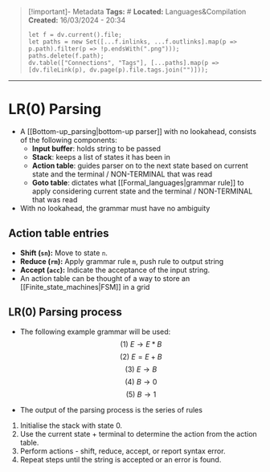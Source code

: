 > [!important]- Metadata
> **Tags:** #
> **Located:** Languages&Compilation
> **Created:** 16/03/2024 - 20:34
> ```dataviewjs
> let f = dv.current().file;
> let paths = new Set([...f.inlinks, ...f.outlinks].map(p => p.path).filter(p => !p.endsWith(".png")));
> paths.delete(f.path);
> dv.table(["Connections", "Tags"], [...paths].map(p => [dv.fileLink(p), dv.page(p).file.tags.join("")]));
> ```

___
# LR(0) Parsing
- A [[Bottom-up_parsing|bottom-up parser]] with no lookahead, consists of the following components: 
	- **Input buffer**: holds string to be passed
	- **Stack**: keeps a list of states it has been in 
	- **Action table**: guides parser on to the next state based on current state  and the terminal / NON-TERMINAL that was read 
	- **Goto table**: dictates what [[Formal_languages|grammar rule]] to apply considering current state and the terminal / NON-TERMINAL that was read 
- With no lookahead, the grammar must have no ambiguity 

## Action table entries
- **Shift (`sn`):** Move to state `n`.
- **Reduce (`rm`):** Apply grammar rule `m`, push rule to output string
- **Accept (`acc`):** Indicate the acceptance of the input string.
- An action table can be thought of a way to store an [[Finite_state_machines|FSM]] in a grid
## LR(0) Parsing process
- The following example grammar will be used: 
$$(1)\ E\to E*B$$
$$(2) \ E = E+B$$
$$(3) \ E \to B$$
$$(4) \ B \to 0$$
$$(5) \ B \to 1$$

- The output of the parsing process is the series of rules 
1. Initialise the stack with state 0.
2. Use the current state + terminal to determine the action from the action table.
3. Perform actions - shift, reduce, accept, or report syntax error.
1. Repeat steps until the string is accepted or an error is found.
